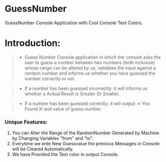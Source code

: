 # GuessNumber
GuessNumber Console Application with Cool Console Text Colors.

# Introduction: 

> - Guess Number Console application  in which the console asks the user to guess a number between two numbers (both inclusive) whose range can be altered by us,
> validates the input against a random number and informs us whether you have guessed the number correctly or not.

> - If a number has been guessed incorrectly: it will informs us whether a Actual Result is Greater Or Smaller.

> - If a number has been guessed correctly: it will output -> You Found it! and value of guess number.

### Unique Features: 
1. You can Alter the Range of the RandomNumber Generated by Machine by Changing Variables "from" and "to".
2. Everytime we ente New Guessvalue the previous Messages in Console will be Cleared Automatically.
3. We have Provided the Text color in output Console.  

